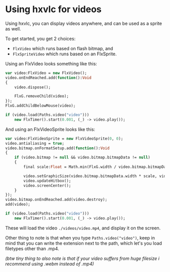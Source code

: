 # Using hxvlc for videos

Using hxvlc, you can display videos anywhere, and can be used as a sprite as well.

To get started, you get 2 choices:
- ``FlxVideo`` which runs based on flash bitmap, and
- ``FlxSpriteVideo`` which runs based on an FlxSprite.

Using an FlxVideo looks something like this:
```haxe
var video:FlxVideo = new FlxVideo();
video.onEndReached.add(function():Void
{
	video.dispose();

	FlxG.removeChild(video);
});
FlxG.addChildBelowMouse(video);

if (video.load(Paths.video("video")))
	new FlxTimer().start(0.001, (_) -> video.play());
```
And using an FlxVideoSprite looks like this:
```haxe
var video:FlxVideoSprite = new FlxVideoSprite(0, 0);
video.antialiasing = true;
video.bitmap.onFormatSetup.add(function():Void
{
 	if (video.bitmap != null && video.bitmap.bitmapData != null)
 	{
 		final scale:Float = Math.min(FlxG.width / video.bitmap.bitmapData.width, FlxG.height / video.bitmap.bitmapData.height);

		video.setGraphicSize(video.bitmap.bitmapData.width * scale, video.bitmap.bitmapData.height * scale);
	    video.updateHitbox();
 		video.screenCenter();
 	}
});
video.bitmap.onEndReached.add(video.destroy);
add(video);

if (video.load(Paths.video("video")))
	new FlxTimer().start(0.001, (_) -> video.play());
```
These will load the video ``./videos/video.mp4``, and display it on the screen.

Other thing to note is that when you type ``Paths.video("video")``, keep in mind that you can write the extension next to the path, which let's you load filetypes other than .mp4.

*(btw tiny thing to also note is that if your video suffers from huge filesize i recommend using .webm instead of .mp4)*